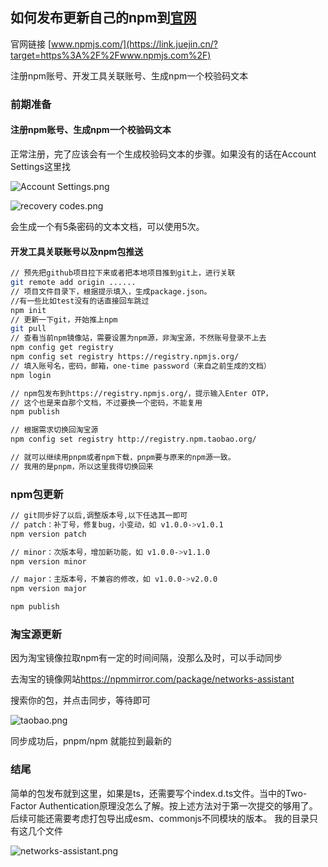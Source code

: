 ## 如何发布更新自己的npm到[官网](\[www.npmjs.com/]\(https://link.juejin.cn/?target=https%3A%2F%2Fwww.npmjs.com%2F\))

官网链接 [www.npmjs.com/](https://link.juejin.cn/?target=https%3A%2F%2Fwww.npmjs.com%2F)

注册npm账号、开发工具关联账号、生成npm一个校验码文本

### 前期准备

#### 注册npm账号、生成npm一个校验码文本

正常注册，完了应该会有一个生成校验码文本的步骤。如果没有的话在Account Settings这里找

![Account Settings.png](https://p9-juejin.byteimg.com/tos-cn-i-k3u1fbpfcp/5c45ec93703f46dd81551f82a87bda87~tplv-k3u1fbpfcp-watermark.image?)

![recovery codes.png](https://p3-juejin.byteimg.com/tos-cn-i-k3u1fbpfcp/0cd3e94f2f604682842dec20fcb90b18~tplv-k3u1fbpfcp-watermark.image?)

会生成一个有5条密码的文本文档，可以使用5次。

#### 开发工具关联账号以及npm包推送

```bash
// 预先把github项目拉下来或者把本地项目推到git上，进行关联
git remote add origin ......
// 项目文件目录下，根据提示填入，生成package.json。
//有一些比如test没有的话直接回车跳过
npm init
// 更新一下git，开始推上npm
git pull
// 查看当前npm镜像站，需要设置为npm源，非淘宝源，不然账号登录不上去
npm config get registry
npm config set registry https://registry.npmjs.org/
// 填入账号名，密码，邮箱，one-time password（来自之前生成的文档）
npm login

// npm包发布到https://registry.npmjs.org/，提示输入Enter OTP，
// 这个也是来自那个文档，不过要换一个密码，不能复用
npm publish

// 根据需求切换回淘宝源
npm config set registry http://registry.npm.taobao.org/

// 就可以继续用pnpm或者npm下载，pnpm要与原来的npm源一致。
// 我用的是pnpm，所以这里我得切换回来
```

### npm包更新

```bash
// git同步好了以后,调整版本号,以下任选其一即可
// patch：补丁号，修复bug，小变动，如 v1.0.0->v1.0.1
npm version patch

// minor：次版本号，增加新功能，如 v1.0.0->v1.1.0
npm version minor

// major：主版本号，不兼容的修改，如 v1.0.0->v2.0.0
npm version major

npm publish
```

### 淘宝源更新

因为淘宝镜像拉取npm有一定的时间间隔，没那么及时，可以手动同步

去淘宝的镜像网站<https://npmmirror.com/package/networks-assistant>

搜索你的包，并点击同步，等待即可

![taobao.png](https://p3-juejin.byteimg.com/tos-cn-i-k3u1fbpfcp/2a9d3f158e7d4c9a8229611cb399ab67~tplv-k3u1fbpfcp-watermark.image?)

同步成功后，pnpm/npm 就能拉到最新的

### 结尾

简单的包发布就到这里，如果是ts，还需要写个index.d.ts文件。当中的Two-Factor Authentication原理没怎么了解。按上述方法对于第一次提交的够用了。后续可能还需要考虑打包导出成esm、commonjs不同模块的版本。
我的目录只有这几个文件

![networks-assistant.png](https://p6-juejin.byteimg.com/tos-cn-i-k3u1fbpfcp/a631306997684e8e8153f81be7c47a52~tplv-k3u1fbpfcp-watermark.image?)







